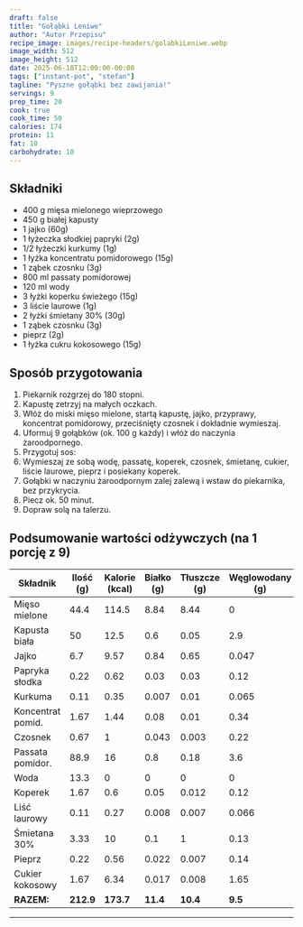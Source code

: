 ```yaml
---
draft: false
title: "Gołąbki Leniwe"
author: "Autor Przepisu"
recipe_image: images/recipe-headers/golabkiLeniwe.webp
image_width: 512
image_height: 512
date: 2025-06-18T12:00:00-00:00
tags: ["instant-pot", "stefan"]
tagline: "Pyszne gołąbki bez zawijania!"
servings: 9
prep_time: 20
cook: true
cook_time: 50
calories: 174
protein: 11
fat: 10
carbohydrate: 10
---
```


## Składniki

- 400 g mięsa mielonego wieprzowego
- 450 g białej kapusty
- 1 jajko (60g)
- 1 łyżeczka słodkiej papryki (2g)
- 1/2 łyżeczki kurkumy (1g)
- 1 łyżka koncentratu pomidorowego (15g)
- 1 ząbek czosnku (3g)
- 800 ml passaty pomidorowej
- 120 ml wody
- 3 łyżki koperku świeżego (15g)
- 3 liście laurowe (1g)
- 2 łyżki śmietany 30% (30g)
- 1 ząbek czosnku (3g)
- pieprz (2g)
- 1 łyżka cukru kokosowego (15g)

## Sposób przygotowania
1. Piekarnik rozgrzej do 180 stopni.
2. Kapustę zetrzyj na małych oczkach.
3. Włóż do miski mięso mielone, startą kapustę, jajko, przyprawy, koncentrat pomidorowy, przeciśnięty czosnek i dokładnie wymieszaj.
4. Uformuj 9 gołąbków (ok. 100 g każdy) i włóż do naczynia żaroodpornego.
5. Przygotuj sos:
6. Wymieszaj ze sobą wodę, passatę, koperek, czosnek, śmietanę, cukier, liście laurowe, pieprz i posiekany koperek.
7. Gołąbki w naczyniu żaroodpornym zalej zalewą i wstaw do piekarnika, bez przykrycia.
8. Piecz ok. 50 minut.
9. Dopraw solą na talerzu.

## Podsumowanie wartości odżywczych (na 1 porcję z 9)

| Składnik         | Ilość (g) | Kalorie (kcal) | Białko (g) | Tłuszcze (g) | Węglowodany (g) |
|------------------|-----------|---------------|------------|--------------|-----------------|
| Mięso mielone    | 44.4      | 114.5         | 8.84       | 8.44         | 0               |
| Kapusta biała    | 50        | 12.5          | 0.6        | 0.05         | 2.9             |
| Jajko            | 6.7       | 9.57          | 0.84       | 0.65         | 0.047           |
| Papryka słodka   | 0.22      | 0.62          | 0.03       | 0.03         | 0.12            |
| Kurkuma          | 0.11      | 0.35          | 0.007      | 0.01         | 0.065           |
| Koncentrat pomid.| 1.67      | 1.44          | 0.08       | 0.01         | 0.34            |
| Czosnek          | 0.67      | 1             | 0.043      | 0.003        | 0.22            |
| Passata pomidor. | 88.9      | 16            | 0.8        | 0.18         | 3.6             |
| Woda             | 13.3      | 0             | 0          | 0            | 0               |
| Koperek          | 1.67      | 0.6           | 0.05       | 0.012        | 0.12            |
| Liść laurowy     | 0.11      | 0.27          | 0.008      | 0.007        | 0.066           |
| Śmietana 30%     | 3.33      | 10            | 0.1        | 1            | 0.13            |
| Pieprz           | 0.22      | 0.56          | 0.022      | 0.007        | 0.14            |
| Cukier kokosowy  | 1.67      | 6.34          | 0.017      | 0.008        | 1.65            |
| **RAZEM:**       | **212.9** | **173.7**     | **11.4**   | **10.4**     | **9.5**         |

---
